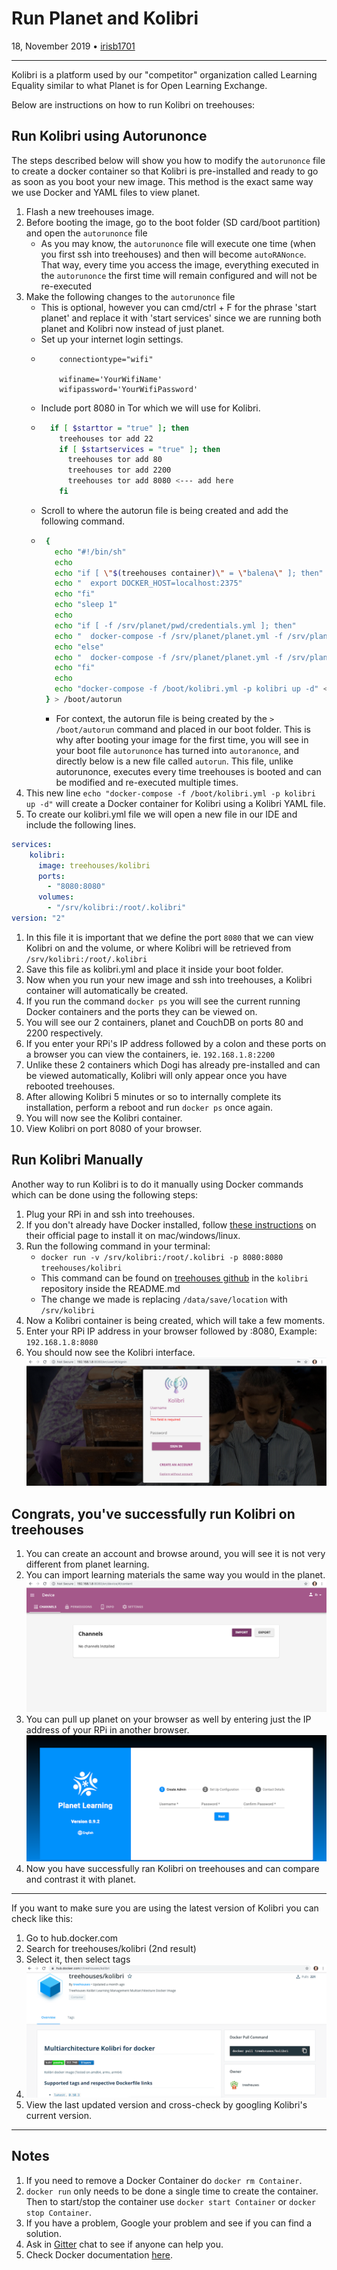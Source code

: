 # Run Planet and Kolibri

18, November 2019 • [irisb1701](https://github.com/irisb1701)

---

Kolibri is a platform used by our "competitor" organization called Learning Equality similar to what Planet is for Open Learning Exchange.

Below are instructions on how to run Kolibri on treehouses:

## Run Kolibri using Autorunonce
The steps described below will show you how to modify the `autorunonce` file to create a docker container so that Kolibri is pre-installed and ready to go as soon as you boot your new image. This method is the exact same way we use Docker and YAML files to view planet.

1. Flash a new treehouses image.
2. Before booting the image, go to the boot folder (SD card/boot partition) and open the `autorunonce` file
    - As you may know, the `autorunonce` file will execute one time (when you first ssh into treehouses) and then will become `autoRANonce`. That way, every time you access the image, everything executed in the `autorunonce` the first time will remain configured and will not be re-executed
3. Make the following changes to the `autorunonce` file
    - This is optional, however you can cmd/ctrl + F for the phrase 'start planet' and replace it with 'start services' since we are running both planet and Kolibri now instead of just planet.
    - Set up your internet login settings.
    - ``` 
          connectiontype="wifi"
          
          wifiname='YourWifiName'
          wifipassword='YourWifiPassword'
      ```
    - Include port 8080 in Tor which we will use for Kolibri.
    - ```bash 
        if [ $starttor = "true" ]; then
          treehouses tor add 22
          if [ $startservices = "true" ]; then
            treehouses tor add 80
            treehouses tor add 2200
            treehouses tor add 8080 <--- add here
          fi   
      ```
    - Scroll to where the autorun file is being created and add the following command.
    - ```bash
       {
         echo "#!/bin/sh"
         echo
         echo "if [ \"$(treehouses container)\" = \"balena\" ]; then"
         echo "  export DOCKER_HOST=localhost:2375"
         echo "fi"
         echo "sleep 1"
         echo
         echo "if [ -f /srv/planet/pwd/credentials.yml ]; then"
         echo "  docker-compose -f /srv/planet/planet.yml -f /srv/planet/volumes.yml -f /srv/planet/pwd/credentials.yml -p planet up -d"
         echo "else"
         echo "  docker-compose -f /srv/planet/planet.yml -f /srv/planet/volumes.yml -p planet up -d"
         echo "fi"
         echo
         echo "docker-compose -f /boot/kolibri.yml -p kolibri up -d" <--- add this line here
       } > /boot/autorun  
         ```
         - For context, the autorun file is being created by the `> /boot/autorun` command and placed in our boot folder. This is why after booting your image for the first time, you will see in your boot file `autorunonce` has turned into `autoranonce`, and directly below is a new file called `autorun`. This file, unlike autorunonce, executes every time treehouses is booted and can be modified and re-executed multiple times.
1. This new line `echo "docker-compose -f /boot/kolibri.yml -p kolibri up -d"` will create a Docker container for Kolibri using a Kolibri YAML file.
2. To create our kolibri.yml file we will open a new file in our IDE and include the following lines.
```yaml
services:
    kolibri:
      image: treehouses/kolibri
      ports:
        - "8080:8080"
      volumes:
        - "/srv/kolibri:/root/.kolibri"
version: "2"
```
1. In this file it is important that we define the port `8080` that we can view Kolibri on and the volume, or where Kolibri will be retrieved from `/srv/kolibri:/root/.kolibri`
2. Save this file as kolibri.yml and place it inside your boot folder.
3. Now when you run your new image and ssh into treehouses, a Kolibri container will automatically be created.
4. If you run the command `docker ps` you will see the current running Docker containers and the ports they can be viewed on.
5. You will see our 2 containers, planet and CouchDB on ports 80 and 2200 respectively.
6. If you enter your RPi's IP address followed by a colon and these ports on a browser you can view the containers, ie. `192.168.1.8:2200`
7. Unlike these 2 containers which Dogi has already pre-installed and can be viewed automatically, Kolibri will only appear once you have rebooted treehouses.
8. After allowing Kolibri 5 minutes or so to internally complete its installation, perform a reboot and run `docker ps` once again. 
9. You will now see the Kolibri container.
10. View Kolibri on port 8080 of your browser.


## Run Kolibri Manually
Another way to run Kolibri is to do it manually using Docker commands which can be done using the following steps:

1. Plug your RPi in and ssh into treehouses.
2. If you don't already have Docker installed, follow [these instructions](https://docs.docker.com/v17.09/engine/installation/) on their official page to install it on mac/windows/linux.
3. Run the following command in your terminal:
    - `docker run -v /srv/kolibri:/root/.kolibri -p 8080:8080 treehouses/kolibri`
    - This command can be found on [treehouses github](https://github.com/treehouses) in the `kolibri` repository inside the README.md
    - The change we made is replacing `/data/save/location` with `/srv/kolibri`
4. Now a Kolibri container is being created, which will take a few moments.
5. Enter your RPi IP address in your browser followed by :8080, Example: `192.168.1.8:8080`
6. You should now see the Kolibri interface.
   ![](images/20191014-kolibri-home.png)

## Congrats, you've successfully run Kolibri on treehouses

1. You can create an account and browse around, you will see it is not very different from planet learning.
2. You can import learning materials the same way you would in the planet.
   ![](images/20191014-kolibri-import.png)
3. You can pull up planet on your browser as well by entering just the IP address of your RPi in another browser.
   ![](images/20191014-planet.png)
4. Now you have successfully ran Kolibri on treehouses and can compare and contrast it with planet.

---

If you want to make sure you are using the latest version of Kolibri you can check like this:

1. Go to hub.docker.com
2. Search for treehouses/kolibri (2nd result)
3. Select it, then select tags
4. ![](images/20191014-docker.png)
5. View the last updated version and cross-check by googling Kolibri's current version.

---

## Notes

1. If you need to remove a Docker Container do ```docker rm Container```.
2. ```docker run``` only needs to be done a single time to create the container. Then to 
start/stop the container use ```docker start Container``` or ```docker stop Container```.
3. If you have a problem, Google your problem and see if you can find a solution.
4. Ask in [Gitter](https://treehouses.io/#!pages/chat.md) chat to see if anyone can help you.
5. Check Docker documentation [here](https://docs.docker.com/).
